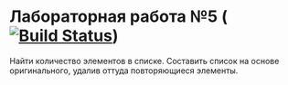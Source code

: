 # Лабораторная работа №5 ([![Build Status](https://travis-ci.com/DaniilNaumenko/laba5.1.svg?branch=master)](https://travis-ci.com/DaniilNaumenko/laba5.1))
Найти количество элементов в списке. Составить список на основе оригинального, удалив оттуда повторяющиеся элементы. 
